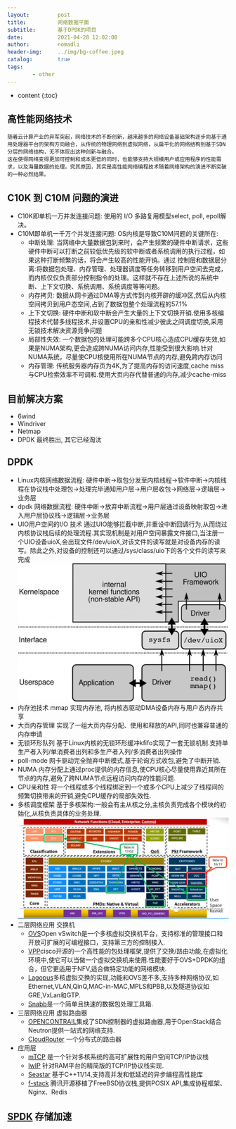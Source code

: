 ```yaml
---
layout:         post
title:          网络数据平面
subtitle:       基于DPDK的项目
date:           2021-04-28 12:02:00
author:         nomadli
header-img:     ../img/bg-coffee.jpeg
catalog:        true
tags:
        - other
---
```


* content
{:toc}

## 高性能网络技术
    随着云计算产业的异军突起，网络技术的不断创新，越来越多的网络设备基础架构逐步向基于通用处理器平台的架构方向融合，从传统的物理网络到虚拟网络，从扁平化的网络结构到基于SDN分层的网络结构，无不体现出这种创新与融合。
    这在使得网络变得更加可控制和成本更低的同时，也能够支持大规模用户或应用程序的性能需求，以及海量数据的处理。究其原因，其实是高性能网络编程技术随着网络架构的演进不断突破的一种必然结果。

## C10K 到 C10M 问题的演进
- C10K即单机一万并发连接问题: 使用的 I/O 多路复用模型select, poll, epoll解决。
- C10M即单机一千万个并发连接问题: OS内核是导致C10M问题的关键所在:
    - 中断处理: 当网络中大量数据包到来时，会产生频繁的硬件中断请求，这些硬件中断可以打断之前较低优先级的软中断或者系统调用的执行过程，如果这种打断频繁的话，将会产生较高的性能开销。通过 控制层和数据层分离:将数据包处理、内存管理、处理器调度等任务转移到用户空间去完成，而内核仅仅负责部分控制指令的处理。这样就不存在上述所说的系统中断、上下文切换、系统调用、系统调度等等问题。
    - 内存拷贝: 数据从网卡通过DMA等方式传到内核开辟的缓冲区,然后从内核空间拷贝到用户态空间,占到了数据包整个处理流程的57.1%
    - 上下文切换: 硬件中断和软中断会产生大量的上下文切换开销.使用多核编程技术代替多线程技术,并设置CPU的亲和性减少彼此之间调度切换,采用无锁技术解决资源竞争问题
    - 局部性失效: 一个数据包的处理可能跨多个CPU核心造成CPU缓存失效,如果是NUMA架构,更会造成跨NUMA访问内存,性能受到很大影响.针对NUMA系统，尽量使CPU核使用所在NUMA节点的内存,避免跨内存访问
    - 内存管理: 传统服务器内存页为4K,为了提高内存的访问速度,cache miss与CPU检索效率不可调和.使用大页内存代替普通的内存,减少cache-miss

## 目前解决方案
- 6wind
- Windriver
- Netmap
- DPDK 最终胜出, 其它已经淘汰

## DPDK
- Linux内核网络数据流程:
    硬件中断->取包分发至内核线程->软件中断->内核线程在协议栈中处理包->处理完毕通知用户层->用户层收包->网络层->逻辑层->业务层
- dpdk 网络数据流程:
    硬件中断->放弃中断流程->用户层通过设备映射取包->进入用户层协议栈->逻辑层->业务层
- UIO用户空间的I/O 技术
    通过UIO能够拦截中断,并重设中断回调行为,从而绕过内核协议栈后续的处理流程.其实现机制是对用户空间暴露文件接口,当注册一个UIO设备uioX,会出现文件/dev/uioX,对该文件的读写就是对设备内存的读写。除此之外,对设备的控制还可以通过/sys/class/uio下的各个文件的读写来完成
![](../img/dpdk.jpg)
- 内存池技术 mmap 实现内存池, 将内核态驱动DMA设备内存与用户态内存共享
- 大页内存管理 实现了一组大页内存分配、使用和释放的API,同时也兼容普通的内存申请
- 无锁环形队列  基于Linux内核的无锁环形缓冲kfifo实现了一套无锁机制.支持单生产者入列/单消费者出列和多生产者入列/多消费者出列操作
- poll-mode 网卡驱动完全抛弃中断模式,基于轮询方式收包,避免了中断开销.
- NUMA 内存分配上通过proc提供的内存信息,使CPU核心尽量使用靠近其所在节点的内存,避免了跨NUMA节点远程访问内存的性能问题.
- CPU亲和性 将一个线程或多个线程绑定到一个或多个CPU上减少了线程间的频繁切换带来的开销,避免CPU缓存的局部失效性.
- 多核调度框架 基于多核架构:一般会有主从核之分,主核负责完成各个模块的初始化,从核负责具体的业务处理.
![](../img/dpdk2.jpg)
- 二层网络应用 交换机
    - [OVS](https://github.com/openvswitch/ovs)Open vSwitch是一个多核虚拟交换机平台，支持标准的管理接口和开放可扩展的可编程接口，支持第三方的控制接入.
    - [VPP](https://wiki.fd.io/view/VPP)cisco开源的一个高性能的包处理框架,提供了交换/路由功能,在虚拟化环境中,使它可以当做一个虚拟交换机来使用.性能要好于OVS+DPDK的组合，但它更适用于NFV,适合做特定功能的网络模块.
    - [Lagopus](https://github.com/lagopus/lagopus)多核虚拟交换的实现,功能和OVS差不多,支持多种网络协议,如Ethernet,VLAN,QinQ,MAC-in-MAC,MPLS和PBB,以及隧道协议如GRE,VxLan和GTP.
    - [Snabb](https://github.com/SnabbCo/snabbswitch)是一个简单且快速的数据包处理工具箱.
- 三层网络应用 虚拟路由器
    - [OPENCONTRAIL](http://www.opencontrail.org)集成了SDN控制器的虚拟路由器,用于OpenStack结合Neutron提供一站式的网络支持.
    - [CloudRouter](https://cloudrouter.org) 一个分布式的路由器
- 应用层
    - [mTCP](https://github.com/eunyoung14/mtcp) 是一个针对多核系统的高可扩展性的用户空间TCP/IP协议栈
    - [IwIP](http://git.savannah.gnu.org/cgit/lwip) 针对RAM平台的精简版的TCP/IP协议栈实现.
    - [Seastar](http://www.seastar-project.org) 基于C++11/14,支持高并发和低延迟的异步编程高性能库
    - [f-stack](https://github.com/f-stack/f-stack) 腾讯开源移植了FreeBSD协议栈,提供POSIX API,集成协程框架、Nginx、Redis

## [SPDK](https://github.com/spdk/spdk) 存储加速